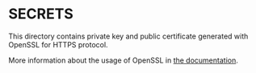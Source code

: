 # SECRETS

This directory contains private key and public certificate generated with OpenSSL for HTTPS protocol.

More information about the usage of OpenSSL in [the documentation](https://www.openssl.org/).

